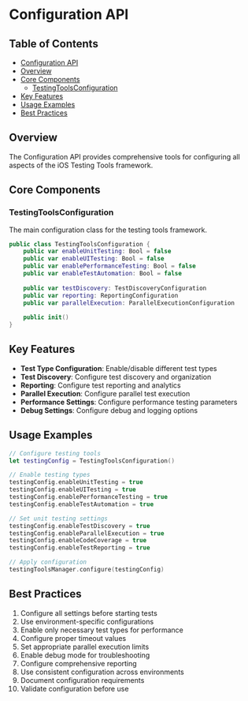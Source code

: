# Configuration API

<!-- TOC START -->
## Table of Contents
- [Configuration API](#configuration-api)
- [Overview](#overview)
- [Core Components](#core-components)
  - [TestingToolsConfiguration](#testingtoolsconfiguration)
- [Key Features](#key-features)
- [Usage Examples](#usage-examples)
- [Best Practices](#best-practices)
<!-- TOC END -->


## Overview

The Configuration API provides comprehensive tools for configuring all aspects of the iOS Testing Tools framework.

## Core Components

### TestingToolsConfiguration

The main configuration class for the testing tools framework.

```swift
public class TestingToolsConfiguration {
    public var enableUnitTesting: Bool = false
    public var enableUITesting: Bool = false
    public var enablePerformanceTesting: Bool = false
    public var enableTestAutomation: Bool = false
    
    public var testDiscovery: TestDiscoveryConfiguration
    public var reporting: ReportingConfiguration
    public var parallelExecution: ParallelExecutionConfiguration
    
    public init()
}
```

## Key Features

- **Test Type Configuration**: Enable/disable different test types
- **Test Discovery**: Configure test discovery and organization
- **Reporting**: Configure test reporting and analytics
- **Parallel Execution**: Configure parallel test execution
- **Performance Settings**: Configure performance testing parameters
- **Debug Settings**: Configure debug and logging options

## Usage Examples

```swift
// Configure testing tools
let testingConfig = TestingToolsConfiguration()

// Enable testing types
testingConfig.enableUnitTesting = true
testingConfig.enableUITesting = true
testingConfig.enablePerformanceTesting = true
testingConfig.enableTestAutomation = true

// Set unit testing settings
testingConfig.enableTestDiscovery = true
testingConfig.enableParallelExecution = true
testingConfig.enableCodeCoverage = true
testingConfig.enableTestReporting = true

// Apply configuration
testingToolsManager.configure(testingConfig)
```

## Best Practices

1. Configure all settings before starting tests
2. Use environment-specific configurations
3. Enable only necessary test types for performance
4. Configure proper timeout values
5. Set appropriate parallel execution limits
6. Enable debug mode for troubleshooting
7. Configure comprehensive reporting
8. Use consistent configuration across environments
9. Document configuration requirements
10. Validate configuration before use
